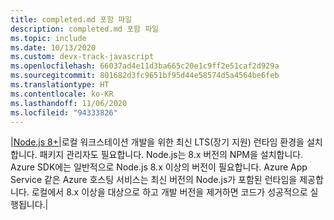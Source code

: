 ```yaml
---
title: completed.md 포함 파일
description: completed.md 포함 파일
ms.topic: include
ms.date: 10/13/2020
ms.custom: devx-track-javascript
ms.openlocfilehash: 66037ad4e11d3ba665c20e1c9ff2e51caf2d929a
ms.sourcegitcommit: 801682d3fc9651bf95d44e58574d5a4564be6feb
ms.translationtype: HT
ms.contentlocale: ko-KR
ms.lasthandoff: 11/06/2020
ms.locfileid: "94333826"
---
```

|[Node.js 8+](https://www.npmjs.com/)|로컬 워크스테이션 개발을 위한 최신 LTS(장기 지원) 런타임 환경을 설치합니다. 패키지 관리자도 필요합니다. Node.js는 8.x 버전의 NPM을 설치합니다. Azure SDK에는 일반적으로 Node.js 8.x 이상의 버전이 필요합니다. Azure App Service 같은 Azure 호스팅 서비스는 최신 버전의 Node.js가 포함된 런타임을 제공합니다. 로컬에서 8.x 이상을 대상으로 하고 개발 버전을 제거하면 코드가 성공적으로 실행됩니다.|